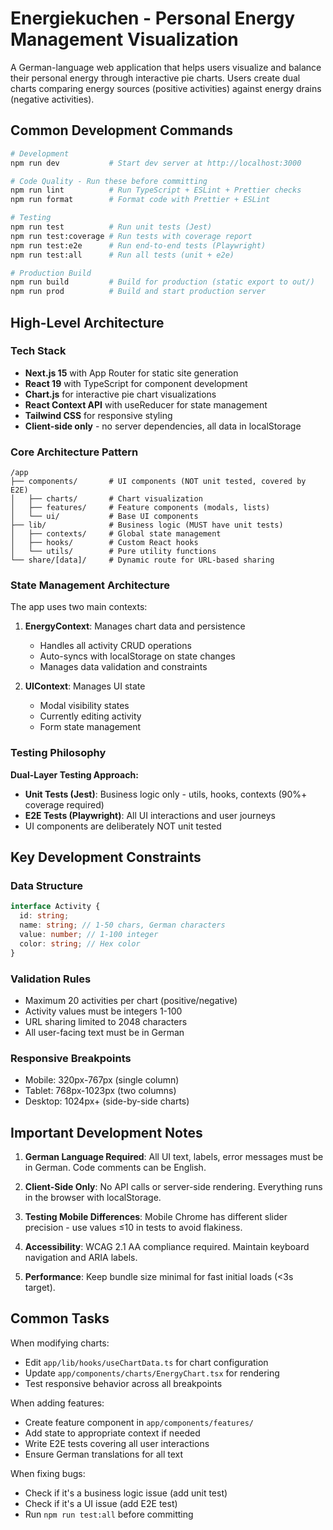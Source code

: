 # Energiekuchen - Personal Energy Management Visualization

A German-language web application that helps users visualize and balance their personal energy through interactive pie charts. Users create dual charts comparing energy sources (positive activities) against energy drains (negative activities).

## Common Development Commands

```bash
# Development
npm run dev           # Start dev server at http://localhost:3000

# Code Quality - Run these before committing
npm run lint          # Run TypeScript + ESLint + Prettier checks
npm run format        # Format code with Prettier + ESLint

# Testing
npm run test          # Run unit tests (Jest)
npm run test:coverage # Run tests with coverage report
npm run test:e2e      # Run end-to-end tests (Playwright)
npm run test:all      # Run all tests (unit + e2e)

# Production Build
npm run build         # Build for production (static export to out/)
npm run prod          # Build and start production server
```

## High-Level Architecture

### Tech Stack

- **Next.js 15** with App Router for static site generation
- **React 19** with TypeScript for component development
- **Chart.js** for interactive pie chart visualizations
- **React Context API** with useReducer for state management
- **Tailwind CSS** for responsive styling
- **Client-side only** - no server dependencies, all data in localStorage

### Core Architecture Pattern

```
/app
├── components/       # UI components (NOT unit tested, covered by E2E)
│   ├── charts/       # Chart visualization
│   ├── features/     # Feature components (modals, lists)
│   └── ui/           # Base UI components
├── lib/              # Business logic (MUST have unit tests)
│   ├── contexts/     # Global state management
│   ├── hooks/        # Custom React hooks
│   └── utils/        # Pure utility functions
└── share/[data]/     # Dynamic route for URL-based sharing
```

### State Management Architecture

The app uses two main contexts:

1. **EnergyContext**: Manages chart data and persistence

   - Handles all activity CRUD operations
   - Auto-syncs with localStorage on state changes
   - Manages data validation and constraints

2. **UIContext**: Manages UI state
   - Modal visibility states
   - Currently editing activity
   - Form state management

### Testing Philosophy

**Dual-Layer Testing Approach:**

- **Unit Tests (Jest)**: Business logic only - utils, hooks, contexts (90%+ coverage required)
- **E2E Tests (Playwright)**: All UI interactions and user journeys
- UI components are deliberately NOT unit tested

## Key Development Constraints

### Data Structure

```typescript
interface Activity {
  id: string;
  name: string; // 1-50 chars, German characters
  value: number; // 1-100 integer
  color: string; // Hex color
}
```

### Validation Rules

- Maximum 20 activities per chart (positive/negative)
- Activity values must be integers 1-100
- URL sharing limited to 2048 characters
- All user-facing text must be in German

### Responsive Breakpoints

- Mobile: 320px-767px (single column)
- Tablet: 768px-1023px (two columns)
- Desktop: 1024px+ (side-by-side charts)

## Important Development Notes

1. **German Language Required**: All UI text, labels, error messages must be in German. Code comments can be English.

2. **Client-Side Only**: No API calls or server-side rendering. Everything runs in the browser with localStorage.

3. **Testing Mobile Differences**: Mobile Chrome has different slider precision - use values ≤10 in tests to avoid flakiness.

4. **Accessibility**: WCAG 2.1 AA compliance required. Maintain keyboard navigation and ARIA labels.

5. **Performance**: Keep bundle size minimal for fast initial loads (<3s target).

## Common Tasks

When modifying charts:

- Edit `app/lib/hooks/useChartData.ts` for chart configuration
- Update `app/components/charts/EnergyChart.tsx` for rendering
- Test responsive behavior across all breakpoints

When adding features:

- Create feature component in `app/components/features/`
- Add state to appropriate context if needed
- Write E2E tests covering all user interactions
- Ensure German translations for all text

When fixing bugs:

- Check if it's a business logic issue (add unit test)
- Check if it's a UI issue (add E2E test)
- Run `npm run test:all` before committing

